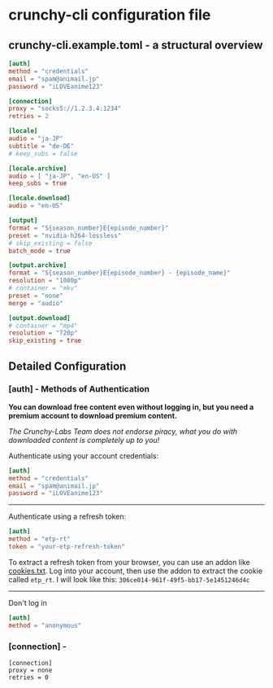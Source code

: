 # crunchy-cli configuration file

## crunchy-cli.example.toml - a structural overview

```toml
[auth]
method = "credentials"
email = "spam@animail.jp"
password = "iLOVEanime123"

[connection]
proxy = "socks5://1.2.3.4:1234"
retries = 2

[locale]
audio = "ja-JP"
subtitle = "de-DE"
# keep_subs = false

[locale.archive]
audio = [ "ja-JP", "en-US" ]
keep_subs = true

[locale.download]
audio = "en-US"

[output]
format = "S{season_number}E{episode_number}"
preset = "nvidia-h264-lossless"
# skip_existing = false
batch_mode = true

[output.archive]
format = "S{season_number}E{episode_number} - {episode_name}"
resolution = "1080p"
# container = "mkv"
preset = "none"
merge = "audio"

[output.download]
# container = "mp4"
resolution = "720p"
skip_existing = true
```


## Detailed Configuration

### [auth] - Methods of Authentication

**You can download free content even without logging in, but you need a premium account to download premium content.**

*The Crunchy-Labs Team does not endorse piracy, what you do with downloaded content is completely up to you!*

Authenticate using your account credentials:

```toml
[auth]
method = "credentials"
email = "spam@animail.jp"
password = "iLOVEanime123"
```

<hr>

Authenticate using a refresh token:

```toml
[auth]
method = "etp-rt"
token = "your-etp-refresh-token"
```

To extract a refresh token from your browser, you can use an addon like [cookies.txt](https://addons.mozilla.org/en-US/firefox/addon/cookies-txt/). Log into your account, then use the addon to extract the cookie called `etp_rt`. I will look like this: `306ce014-961f-49f5-bb17-5e1451246d4c`

<hr>

Don't log in

```toml
[auth]
method = "anonymous"
```


### [connection] - 

```
[connection]
proxy = none
retries = 0
```

